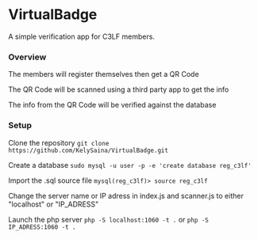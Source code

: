 # VirtualBadge
A simple verification app for C3LF members.

### Overview
The members will register themselves then get a QR Code

The QR Code will be scanned using a third party app to get the info

The info from the QR Code will be verified against the database

### Setup
Clone the repository
` git clone https://github.com/KelySaina/VirtualBadge.git `

Create a database
` sudo mysql -u user -p -e 'create database reg_c3lf' `

Import the .sql source file
` mysql(reg_c3lf)> source reg_c3lf `

Change the server name or IP adress in index.js and scanner.js to either "localhost" or "IP_ADRESS"

Launch the php server
` php -S localhost:1060 -t . ` 
or
` php -S IP_ADRESS:1060 -t . ` 